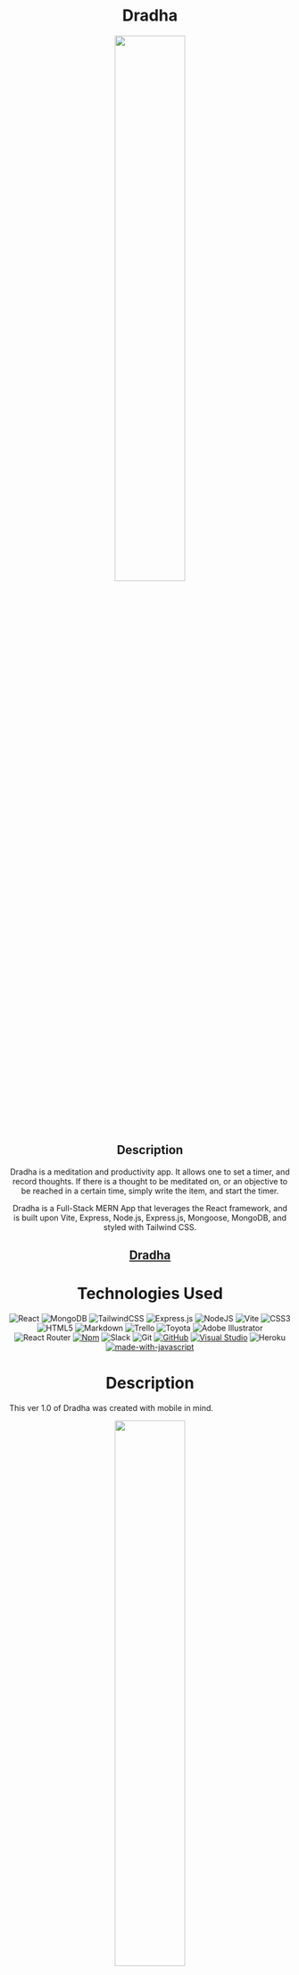 <div align="center">

# Dradha

<img src="./src/assets/logos/dradha_logo.png" width="50%"/>

## Description

Dradha is a meditation and productivity app. It allows one to set a timer, and record thoughts. If there is a thought to be meditated on, or an objective to be reached in a certain time, simply write the item, and start the timer. 

Dradha is a Full-Stack MERN App that leverages the React framework, and is built upon Vite, Express, Node.js, Express.js, Mongoose, MongoDB, and styled with Tailwind CSS. 

## [Dradha](https://dradha.herokuapp.com/)

# Technologies Used

![React](https://img.shields.io/badge/react-%2320232a.svg?style=for-the-badge&logo=react&logoColor=%2361DAFB)
![MongoDB](https://img.shields.io/badge/MongoDB-%234ea94b.svg?style=for-the-badge&logo=mongodb&logoColor=white)
![TailwindCSS](https://img.shields.io/badge/tailwindcss-%2338B2AC.svg?style=for-the-badge&logo=tailwind-css&logoColor=white)
![Express.js](https://img.shields.io/badge/express.js-%23404d59.svg?style=for-the-badge&logo=express&logoColor=%2361DAFB)
![NodeJS](https://img.shields.io/badge/node.js-6DA55F?style=for-the-badge&logo=node.js&logoColor=white)
![Vite](https://img.shields.io/badge/vite-%23646CFF.svg?style=for-the-badge&logo=vite&logoColor=white)
![CSS3](https://img.shields.io/badge/css3-%231572B6.svg?style=for-the-badge&logo=css3&logoColor=white)
![HTML5](https://img.shields.io/badge/html5-%23E34F26.svg?style=for-the-badge&logo=html5&logoColor=white)
![Markdown](https://img.shields.io/badge/markdown-%23000000.svg?style=for-the-badge&logo=markdown&logoColor=white)
![Trello](https://img.shields.io/badge/Trello-%23026AA7.svg?style=for-the-badge&logo=Trello&logoColor=white)
![Toyota](https://a11ybadges.com/badge?logo=toyota)
![Adobe Illustrator](https://img.shields.io/badge/adobe%20illustrator-%23FF9A00.svg?style=for-the-badge&logo=adobe%20illustrator&logoColor=white)
![React Router](https://img.shields.io/badge/React_Router-CA4245?style=for-the-badge&logo=react-router&logoColor=white)
[![Npm](https://badgen.net/badge/icon/npm?icon=npm&label)](https://https://npmjs.com/)
![Slack](https://img.shields.io/badge/Slack-4A154B?style=for-the-badge&logo=slack&logoColor=white)
![Git](https://img.shields.io/badge/git-%23F05033.svg?style=for-the-badge&logo=git&logoColor=white)
[![GitHub](https://badgen.net/badge/icon/github?icon=github&label)](https://github.com)
[![Visual Studio](https://badgen.net/badge/icon/visualstudio?icon=visualstudio&label)](https://visualstudio.microsoft.com)
![Heroku](https://img.shields.io/badge/heroku-%23430098.svg?style=for-the-badge&logo=heroku&logoColor=white)
[![made-with-javascript](https://img.shields.io/badge/Made%20with-JavaScript-1f425f.svg)](https://www.javascript.com)


# Description

</div>

This ver 1.0 of Dradha was created with mobile in mind.

<div align="center">

<img src="./readme_files/dradha-01.png" width="50%"/>

Write down a thought.

<img src="./readme_files/dradha-02.png" width="50%"  />

And add it to a list.

<img src="./readme_files/dradha-03.png" width="50%" />

Set a timer. 

<img src="./readme_files/dradha-04.png" width="50%"  />

And be inspired. 

<img src="./readme_files/dradha-05.png" width="50%"  />

# Process

<img src="./readme_files/code-model.png" width="50%"  />

The main model of the app simply stores user information. 

<img src="./readme_files/code-controller.png" width="50%"  />

The controller includes a search function to find a single quote. 

<img src="./readme_files/code-comp.png" width="50%"  />

<img src="./readme_files/code-comp-02.png" width="50%"  />

The timer portion includes various components that interact with each other at different levels. 

The different components are controlled by a series of different states that are managed by React Context. 

# Resources

- [react-timer-hook](https://github.com/amrlabib/react-timer-hook)

- [react-customizable-progressbar](https://github.com/martyan/react-customizable-progressbar)

- [react-use-sound](https://github.com/joshwcomeau/use-sound)

- [react-router-dom](https://reactrouter.com/en/main)

# Acknowledgements

<div align="center">
I personally thank Vilem, Eric, Anthony, Liam, Kolbi, Allan, Shay, Austin, Collin, Maria, Kelli, and Kendall for the late night support and help throughout this project. 
</div>